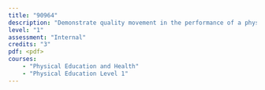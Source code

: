 ```yaml
---
title: "90964"
description: "Demonstrate quality movement in the performance of a physical activity"
level: "1"
assessment: "Internal"
credits: "3"
pdf: <pdf>
courses:
    - "Physical Education and Health"
    - "Physical Education Level 1"
---
```

